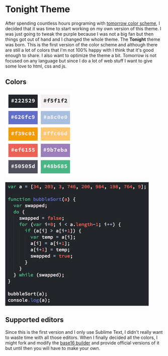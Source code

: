 # Tonight Theme

After spending countless hours programing with [tomorrow color scheme](https://github.com/chriskempson/tomorrow-theme), I decided that it was time to start working on my own version of this theme. I was just going to tweak the purple because I was not a big fan but then things got out of hand and I changed the whole theme. The **Tonight** theme was born. This is the first version of the color scheme and although there are still a lot of colors that I'm not 100% happy with I think that it's good enough to share. I also want to optimize the theme a bit. Tomorrow is not focused on any language but since I do a lot of web stuff I want to give some love to html, css and js.


## Colors

![Colors](Images/colors.png)

![Sample](Images/sort.png)


## Supported editors

Since this is the first version and I only use Sublime Text, I didn't really want to waste time with all those editors. When I finally decided all the colors, I might fork and modify the [base16 builder](https://github.com/chriskempson/base16-builder) and provide official versions of it but until then you will have to make your own.

